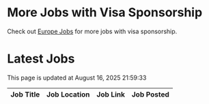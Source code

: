 # More Jobs with Visa Sponsorship

Check out [Europe Jobs](https://github.com/sureshparimi/europejobs#latest-jobs) for more jobs with visa sponsorship.

# Latest Jobs

This page is updated at August 16, 2025 21:59:33

| Job Title | Job Location | Job Link | Job Posted |
| --- | --- | --- | --- |
